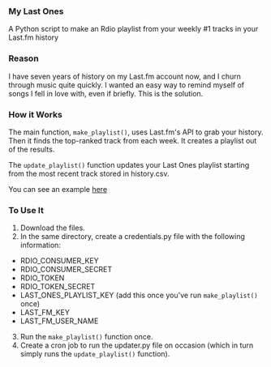 ### My Last Ones

A Python script to make an Rdio playlist from your weekly #1 tracks in your Last.fm history

### Reason

I have seven years of history on my Last.fm account now, and I churn through music quite quickly. I wanted an easy way to remind myself of songs I fell in love with, even if briefly. This is the solution.

### How it Works

The main function, `make_playlist()`, uses Last.fm's API to grab your history. Then it finds the top-ranked track from each week. It creates a playlist out of the results. 

The `update_playlist()` function updates your Last Ones playlist starting from the most recent track stored in history.csv.

You can see an example [here](http://www.rdio.com/people/Barrett/playlists/2071446/My_Number_Ones/)

### To Use It

1. Download the files.
2. In the same directory, create a credentials.py file with the following information:

* RDIO_CONSUMER_KEY
* RDIO_CONSUMER_SECRET
* RDIO_TOKEN
* RDIO_TOKEN_SECRET
* LAST_ONES_PLAYLIST_KEY (add this once you've run `make_playlist()` once)
* LAST_FM_KEY
* LAST_FM_USER_NAME

3. Run the `make_playlist()` function once.
4. Create a cron job to run the updater.py file on occasion (which in turn simply runs the `update_playlist()` function).